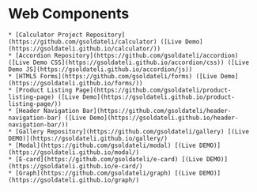 # Web Components 
	* [Calculator Project Repository](https://github.com/gsoldateli/calculator) ([Live Demo](https://gsoldateli.github.io/calculator/))
	* [Accordion Repository](https://github.com/gsoldateli/accordion) ([Live Demo CSS](https://gsoldateli.github.io/accordion/css)) ([Live Demo JS](https://gsoldateli.github.io/accordion/js))
	* [HTML5 Forms](https://github.com/gsoldateli/forms) ([Live Demo](https://gsoldateli.github.io/forms/))
	* [Product Listing Page](https://github.com/gsoldateli/product-listing-page) ([Live Demo](https://gsoldateli.github.io/product-listing-page/))
	* [Header Navigation Bar](https://github.com/gsoldateli/header-navigation-bar) ([Live Demo](https://gsoldateli.github.io/header-navigation-bar/))
	* [Gallery Repository](https://github.com/gsoldateli/gallery) [(Live DEMO)](https://gsoldateli.github.io/gallery/)
	* [Modal](https://github.com/gsoldateli/modal) [(Live DEMO)](https://gsoldateli.github.io/modal/)
	* [E-card](https://github.com/gsoldateli/e-card) [(Live DEMO)](https://gsoldateli.github.io/e-card/)
	* [Graph](https://github.com/gsoldateli/graph) [(Live DEMO)](https://gsoldateli.github.io/graph/)
